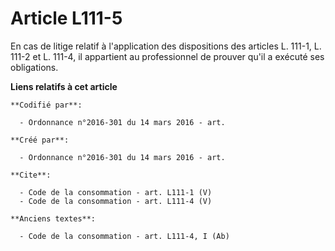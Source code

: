 # Article L111-5

En cas de litige relatif à l'application des dispositions des articles L. 111-1, L. 111-2 et L. 111-4, il appartient au
professionnel de prouver qu'il a exécuté ses obligations.

**Liens relatifs à cet article**

	**Codifié par**:

	  - Ordonnance n°2016-301 du 14 mars 2016 - art.

	**Créé par**:

	  - Ordonnance n°2016-301 du 14 mars 2016 - art.

	**Cite**:

	  - Code de la consommation - art. L111-1 (V)
	  - Code de la consommation - art. L111-4 (V)

	**Anciens textes**:

	  - Code de la consommation - art. L111-4, I (Ab)
